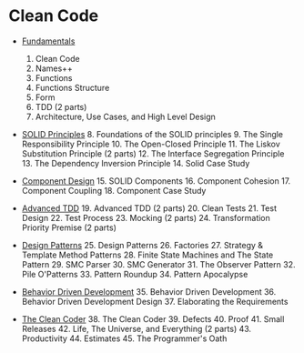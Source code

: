 # Clean Code

* [Fundamentals](Fundamentals.md)
  1. Clean Code
  2. Names++
  3. Functions
  4. Functions Structure
  5. Form
  6. TDD (2 parts)
  7. Architecture, Use Cases, and High Level Design

* [SOLID Principles](Solid_principles.md)
  8. Foundations of the SOLID principles
  9. The Single Responsibility Principle
  10. The Open-Closed Principle
  11. The Liskov Substitution Principle (2 parts)
  12. The Interface Segregation Principle
  13. The Dependency Inversion Principle
  14. Solid Case Study

* [Component Design](Component_design.md)
  15. SOLID Components
  16. Component Cohesion
  17. Component Coupling
  18. Component Case Study

* [Advanced TDD](Advanced_tdd.md)
  19. Advanced TDD (2 parts)
  20. Clean Tests
  21. Test Design
  22. Test Process
  23. Mocking (2 parts)
  24. Transformation Priority Premise (2 parts)

* [Design Patterns](Design_patterns.md)
  25. Design Patterns
  26. Factories
  27. Strategy & Template Method Patterns
  28. Finite State Machines and The State Pattern
  29. SMC Parser
  30. SMC Generator
  31. The Observer Pattern
  32. Pile O'Patterns
  33. Pattern Roundup
  34. Pattern Apocalypse

* [Behavior Driven Development](Bdd.md)
  35. Behavior Driven Development
  36. Behavior Driven Development Design
  37. Elaborating the Requirements

* [The Clean Coder](Clean_coder.md)
  38. The Clean Coder
  39. Defects
  40. Proof
  41. Small Releases
  42. Life, The Universe, and Everything (2 parts)
  43. Productivity
  44. Estimates
  45. The Programmer's Oath
